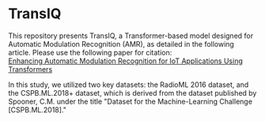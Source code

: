 # TransIQ

This repository presents TransIQ, a Transformer-based model designed for Automatic Modulation Recognition (AMR), as detailed in the following article. Please use the following paper for citation:  
[Enhancing Automatic Modulation Recognition for IoT Applications Using Transformers](https://doi.org/10.48550/arXiv.2403.15417)

In this study, we utilized two key datasets: the RadioML 2016 dataset, and the CSPB.ML.2018+ dataset, which is derived from the dataset published by Spooner, C.M. under the title "Dataset for the Machine-Learning Challenge [CSPB.ML.2018]."
